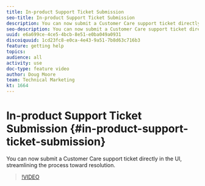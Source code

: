 ```yaml
---
title: In-product Support Ticket Submission
seo-title: In-product Support Ticket Submission
description: You can now submit a Customer Care support ticket directly in the UI, streamlining the process toward resolution.
seo-description: You can now submit a Customer Care support ticket directly in the UI, streamlining the process toward resolution.
uuid: e6a699ce-4ce5-4bcb-8e51-e0ba049a0931
discoiquuid: 1cd23fc8-e0ca-4e43-9a51-7b8d63c716b3
feature: getting help
topics: 
audience: all
activity: use
doc-type: feature video
author: Doug Moore
team: Technical Marketing
kt: 1664
---
```


# In-product Support Ticket Submission {#in-product-support-ticket-submission}

You can now submit a Customer Care support ticket directly in the UI, streamlining the process toward resolution.

>[!VIDEO](https://video.tv.adobe.com/v/23133/?quality=12)